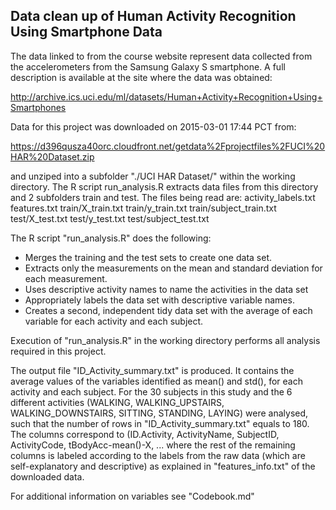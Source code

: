 ## Data clean up of Human Activity Recognition Using Smartphone Data
The data linked to from the course website represent data collected from the accelerometers from the Samsung Galaxy S smartphone. A full description is available at the site where the data was obtained:

http://archive.ics.uci.edu/ml/datasets/Human+Activity+Recognition+Using+Smartphones

Data for this project was downloaded on 2015-03-01 17:44 PCT from:

https://d396qusza40orc.cloudfront.net/getdata%2Fprojectfiles%2FUCI%20HAR%20Dataset.zip 

and unziped into a subfolder "./UCI HAR Dataset/" within the working directory. 
The R script run_analysis.R extracts data files from this directory and 2 subfolders train and test. The files being read are:
activity_labels.txt
features.txt
train/X_train.txt
train/y_train.txt
train/subject_train.txt
test/X_test.txt
test/y_test.txt
test/subject_test.txt

The R script "run_analysis.R" does the following: 
* Merges the training and the test sets to create one data set.
* Extracts only the measurements on the mean and standard deviation for each measurement. 
* Uses descriptive activity names to name the activities in the data set
* Appropriately labels the data set with descriptive variable names. 
* Creates a second, independent tidy data set with the average of each variable for each activity and each subject.

Execution of "run_analysis.R" in the working directory performs all analysis required in this project.

The output file "ID_Activity_summary.txt" is produced. It contains the average values of the variables identified as mean() and std(), for each activity and each subject. For the 30 subjects in this study and the 6 different activities (WALKING, WALKING_UPSTAIRS, WALKING_DOWNSTAIRS, SITTING, STANDING, LAYING) were analysed, such that the number of rows in "ID_Activity_summary.txt" equals to 180. The columns correspond to (ID.Activity, ActivityName, SubjectID, ActivityCode, tBodyAcc-mean()-X, ... where  the rest of the remaining columns is labeled according to the labels from the raw data (which are self-explanatory and descriptive) as explained in "features_info.txt" of the downloaded data.

For additional information on variables see "Codebook.md"
